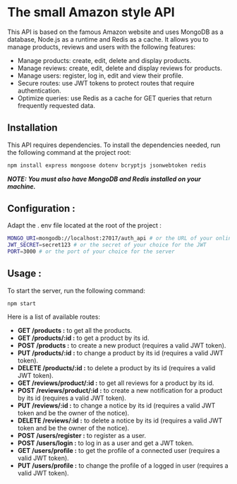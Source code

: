 # The small Amazon style API


This API is based on the famous Amazon website and uses MongoDB as a database, Node.js as a runtime and Redis as a cache. It allows you to manage products, reviews and users with the following features:
- Manage products: create, edit, delete and display products.
- Manage reviews: create, edit, delete and display reviews for products.
- Manage users: register, log in, edit and view their profile.
- Secure routes: use JWT tokens to protect routes that require authentication.
- Optimize queries: use Redis as a cache for GET queries that return frequently requested data.

## Installation

This API requires dependencies. To install the dependencies needed, run the following command at the project root:
``` bash
npm install express mongoose dotenv bcryptjs jsonwebtoken redis
```
***NOTE: You must also have MongoDB and Redis installed on your machine.***

## Configuration :

Adapt the . env file located at the root of the project :
``` bash
MONGO_URI=mongodb://localhost:27017/auth_api # or the URL of your online MongoDB database
JWT_SECRET=secret123 # or the secret of your choice for the JWT
PORT=3000 # or the port of your choice for the server
```

## Usage :
To start the server, run the following command:

```npm start```


Here is a list of available routes:
- **GET /products :** to get all the products.
- **GET /products/:id :** to get a product by its id.
- **POST /products :** to create a new product (requires a valid JWT token).
- **PUT /products/:id :** to change a product by its id (requires a valid JWT token).
- **DELETE /products/:id :** to delete a product by its id (requires a valid JWT token).
- **GET /reviews/product/:id :** to get all reviews for a product by its id.
- **POST /reviews/product/:id :** to create a new notification for a product by its id (requires a valid JWT token).
- **PUT /reviews/:id :** to change a notice by its id (requires a valid JWT token and be the owner of the notice).
- **DELETE /reviews/:id :** to delete a notice by its id (requires a valid JWT token and be the owner of the notice).
- **POST /users/register :** to register as a user.
- **POST /users/login :** to log in as a user and get a JWT token.
- **GET /users/profile :** to get the profile of a connected user (requires a valid JWT token).
- **PUT /users/profile :** to change the profile of a logged in user (requires a valid JWT token).
